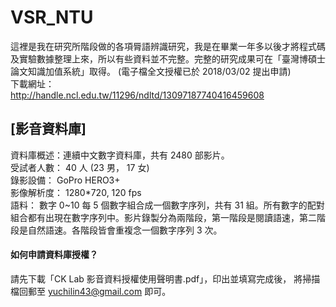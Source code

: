 # VSR_NTU
這裡是我在研究所階段做的各項脣語辨識研究，我是在畢業一年多以後才將程式碼及實驗數據整理上來，所以有些資料並不完整。完整的研究成果可在「臺灣博碩士論文知識加值系統」取得。 (電子檔全文授權已於 2018/03/02 提出申請)  
下載網址：  
http://handle.ncl.edu.tw/11296/ndltd/13097187740416459608


## [影音資料庫]
資料庫概述：連續中文數字資料庫，共有 2480 部影片。  
受試者人數： 40 人 (23 男， 17 女)  
錄影設備： GoPro HERO3+  
影像解析度： 1280*720, 120 fps  
語料： 數字 0~10 每 5 個數字組合成一個數字序列，共有 31 組。所有數字的配對組合都有出現在數字序列中。影片錄製分為兩階段，第一階段是閱讀語速，第二階段是自然語速。各階段皆會重複念一個數字序列 3 次。  

#### 如何申請資料庫授權？
請先下載「CK Lab 影音資料授權使用聲明書.pdf」，印出並填寫完成後，
將掃描檔回郵至 yuchilin43@gmail.com 即可。


